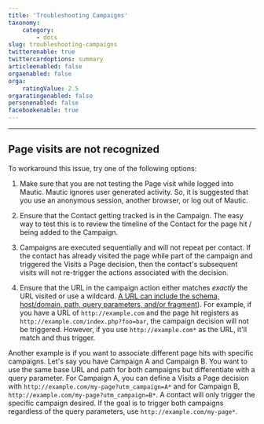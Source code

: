 ```yaml
---
title: 'Troubleshooting Campaigns'
taxonomy:
    category:
        - docs
slug: troubleshooting-campaigns
twitterenable: true
twittercardoptions: summary
articleenabled: false
orgaenabled: false
orga:
    ratingValue: 2.5
orgaratingenabled: false
personenabled: false
facebookenable: true
---
```


---------------------

## Page visits are not recognized

To workaround this issue, try one of the following options:

1. Make sure that you are not testing the Page visit while logged into Mautic. Mautic ignores user generated activity. So, it is suggested that you use an anonymous session, another browser, or log out of Mautic.

2) Ensure that the Contact getting tracked is in the Campaign. The easy way to test this is to review the timeline of the Contact for the page hit / being added to the Campaign.

3) Campaigns are executed sequentially and will not repeat per contact. If the contact has already visited the page while part of the campaign and triggered the Visits a Page decision, then the contact's subsequent visits will not re-trigger the actions associated with the decision.

4) Ensure that the URL in the campaign action either matches _exactly_ the URL visited or use a wildcard. [A URL can include the schema, host/domain, path, query parameters, and/or fragment][url]). For example, if you have a URL of `http://example.com` and the page hit registers as `http://example.com/index.php?foo=bar`, the campaign decision will not be triggered. However, if you use `http://example.com*` as the URL, it'll match and thus trigger.

Another example is if you want to associate different page hits with specific campaigns. Let's say you have Campaign A and Campaign B. You want to use the same base URL and path for both campaigns but differentiate with a query parameter.  For Campaign A, you can define a Visits a Page decision with `http://example.com/my-page?utm_campaign=A*` and for Campaign B, `http://example.com/my-page?utm_campaign=B*`. A contact will only trigger the specific campaign desired. If the goal is to trigger both campaigns regardless of the query parameters, use `http://example.com/my-page*`.

[url]: <https://en.wikipedia.org/wiki/Uniform_Resource_Locator>
